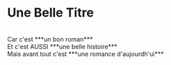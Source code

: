 # Une Belle Titre

<br>
Car c'est ***un bon roman*** <br>
Et c'est AUSSI ***une belle histoire*** <br>
Mais avant tout c'est ***une romance d'aujourdh'ui*** <br>
